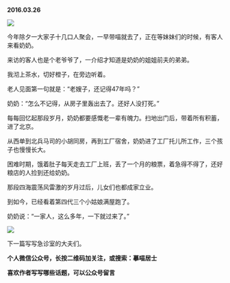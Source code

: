 
          
            
**2016.03.26**



![](//upload-images.jianshu.io/upload_images/51001-c443810aa4f51f22.jpg)




今年除夕一大家子十几口人聚会，一早带喵就去了，正在等妹妹们的时候，有客人来看奶奶。

来访的客人也是个老爷爷了，一介绍才知道是奶奶的姐姐前夫的弟弟。

我沏上茶水，切好橙子，在旁边听着。

老人见面第一句就是：“老嫂子，还记得47年吗？”

奶奶：“怎么不记得，从房子里轰出去了。还好人没打死。”

每每回忆起那段岁月，奶奶都要感慨老一辈有魄力。扫地出门后，带着所有积蓄，进了北京。

从西单到北兵马司的小胡同房，再到工厂宿舍，奶奶进了工厂托儿所工作，三个孩子也慢慢长大。

困难时期，饿着肚子每天走去工厂上班，丢了一个月的粮票，着急得不得了，还好粮店的人捡到还给奶奶。

那段四海震荡风雷激的岁月过后，儿女们也都成家立业。

到如今，已经看着第四代三个小姑娘满屋跑了。

奶奶说：“一家人，这么多年，一下就过来了。”



![](//upload-images.jianshu.io/upload_images/51001-cc10239358bb5376.jpg)




下一篇写写急诊室的大夫们。


**个人微信公众号，长按二维码加关注，或搜索：摹喵居士**

**喜欢作者写写哪些话题，可以公众号留言**




          
        
